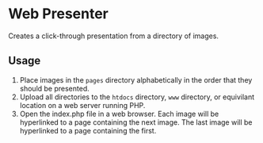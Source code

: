# Web Presenter

Creates a click-through presentation from a directory of images.

## Usage

1. Place images in the `pages` directory alphabetically in the order that they should be presented.
1. Upload all directories to the `htdocs` directory, `www` directory, or equivilant location on a web server running PHP.
1. Open the index.php file in a web browser. Each image will be hyperlinked to a page containing the next image. The last image will be hyperlinked to a page containing the first.